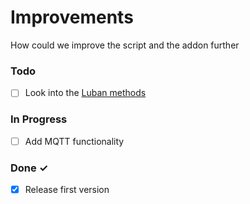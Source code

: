 # Improvements

How could we improve the script and the addon further

<!-- markdownlint-disable MD001 -->

### Todo

- [ ] Look into the [Luban methods][Luban]

### In Progress

- [ ] Add MQTT functionality

### Done ✓

- [x] Release first version

[Luban]: https://github.com/Snapmaker/Luban/blob/767fdd048eb1c141ce539dd2f12aeb076ab9582d/src/app/flux/machine/Server.js
